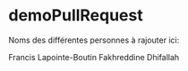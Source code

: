 # demoPullRequest
Noms des différentes personnes à rajouter ici:

Francis Lapointe-Boutin
Fakhreddine Dhifallah

